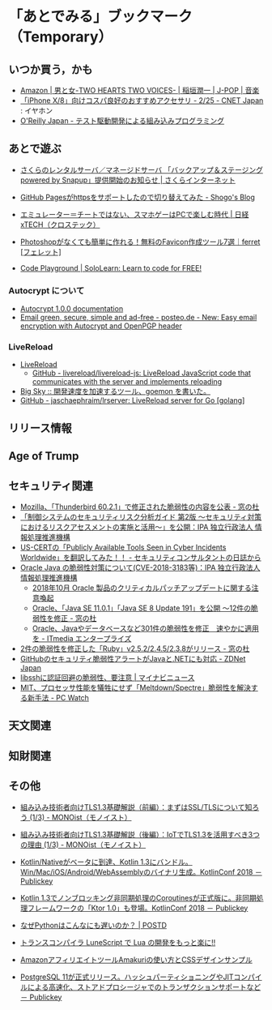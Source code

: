 # 「あとでみる」ブックマーク（Temporary）

## いつか買う，かも

- [Amazon | 男と女-TWO HEARTS TWO VOICES- | 稲垣潤一 | J-POP | 音楽](https://www.amazon.co.jp/exec/obidos/ASIN/B001G6RB7W/baldandersinf-22/)
- [「iPhone X/8」向けコスパ良好のおすすめアクセサリ - 2/25 - CNET Japan](https://japan.cnet.com/article/35112045/2/) : イヤホン
- [O'Reilly Japan - テスト駆動開発による組み込みプログラミング](https://www.oreilly.co.jp/books/9784873116143/)

## あとで遊ぶ

- [さくらのレンタルサーバ／マネージドサーバ 「バックアップ＆ステージング powered by Snapup」提供開始のお知らせ | さくらインターネット](https://www.sakura.ad.jp/news/sakurainfo/newsentry.php?id=1848)
- [GitHub Pagesがhttpsをサポートしたので切り替えてみた - Shogo's Blog](https://shogo82148.github.io/blog/2016/06/10/github-page-supports-https/)
- [エミュレーター＝チートではない、スマホゲーはPCで楽しむ時代 | 日経 xTECH（クロステック）](http://tech.nikkeibp.co.jp/atcl/nxt/column/18/00134/030200021/)

- [Photoshopがなくても簡単に作れる！無料のFavicon作成ツール7選｜ferret [フェレット]](https://ferret-plus.com/2610)

- [Code Playground | SoloLearn: Learn to code for FREE!](https://www.sololearn.com/Codes/)


### Autocrypt について

- [Autocrypt 1.0.0 documentation](https://autocrypt.org/)
- [Email green, secure, simple and ad-free - posteo.de - New: Easy email encryption with Autocrypt and OpenPGP header](https://posteo.de/en/blog/new-easy-email-encryption-with-autocrypt-and-openpgp-header)

### LiveReload

- [LiveReload](http://livereload.com/)
    - [GitHub - livereload/livereload-js: LiveReload JavaScript code that communicates with the server and implements reloading](https://github.com/livereload/livereload-js)
- [Big Sky :: 開発速度を加速するツール、goemon を書いた。](https://mattn.kaoriya.net/software/lang/go/20150223224545.htm)
- [GitHub - jaschaephraim/lrserver: LiveReload server for Go [golang]](https://github.com/jaschaephraim/lrserver)


## リリース情報


## Age of Trump


## セキュリティ関連

- [Mozilla、「Thunderbird 60.2.1」で修正された脆弱性の内容を公表 - 窓の杜](https://forest.watch.impress.co.jp/docs/news/1146782.html)
- [「制御システムのセキュリティリスク分析ガイド 第2版 ～セキュリティ対策におけるリスクアセスメントの実施と活用～」を公開：IPA 独立行政法人 情報処理推進機構](https://www.ipa.go.jp/security/controlsystem/riskanalysis.html)
- [US-CERTの「Publicly Available Tools Seen in Cyber Incidents Worldwide」を翻訳してみた！！ - セキュリティコンサルタントの日誌から](https://www.scientia-security.org/entry/2018/10/14/170145)
- [Oracle Java の脆弱性対策について(CVE-2018-3183等)：IPA 独立行政法人 情報処理推進機構](https://www.ipa.go.jp/security/ciadr/vul/20181017-jre.html)
    - [2018年10月 Oracle 製品のクリティカルパッチアップデートに関する注意喚起](http://www.jpcert.or.jp/at/2018/at180042.html)
    - [Oracle、「Java SE 11.0.1」「Java SE 8 Update 191」を公開 ～12件の脆弱性を修正 - 窓の杜](https://forest.watch.impress.co.jp/docs/news/1148283.html)
    - [Oracle、Javaやデータベースなど301件の脆弱性を修正　速やかに適用を - ITmedia エンタープライズ](http://www.itmedia.co.jp/enterprise/articles/1810/17/news074.html)
- [2件の脆弱性を修正した「Ruby」v2.5.2/2.4.5/2.3.8がリリース - 窓の杜](https://forest.watch.impress.co.jp/docs/news/1148586.html)
- [GitHubのセキュリティ脆弱性アラートがJavaと.NETにも対応 - ZDNet Japan](https://japan.zdnet.com/article/35127245/)
- [libsshに認証回避の脆弱性、要注意 | マイナビニュース](https://news.mynavi.jp/article/20181019-708931/)
- [MIT、プロセッサ性能を犠牲にせず「Meltdown/Spectre」脆弱性を解決する新手法  - PC Watch](https://pc.watch.impress.co.jp/docs/news/1148962.html)

## 天文関連


## 知財関連


## その他

- [組み込み技術者向けTLS1.3基礎解説（前編）：まずはSSL/TLSについて知ろう (1/3) - MONOist（モノイスト）](http://monoist.atmarkit.co.jp/mn/articles/1809/18/news004.html)
- [組み込み技術者向けTLS1.3基礎解説（後編）：IoTでTLS1.3を活用すべき3つの理由 (1/3) - MONOist（モノイスト）](http://monoist.atmarkit.co.jp/mn/articles/1810/10/news005.html)
- [Kotlin/Nativeがベータに到達、Kotlin 1.3にバンドル。Win/Mac/iOS/Android/WebAssemblyのバイナリ生成。KotlinConf 2018 － Publickey](https://www.publickey1.jp/blog/18/kotlinnativekotlin_13winmaciosandroidwebassemblykotlinconf_2018.html)
- [Kotlin 1.3でノンブロッキング非同期処理のCoroutinesが正式版に。非同期処理フレームワークの「Ktor 1.0」も登場。KotlinConf 2018 － Publickey](https://www.publickey1.jp/blog/18/kotlin_13coroutinesktor_10kotlinconf_2018.html)
- [なぜPythonはこんなにも遅いのか？ | POSTD](https://postd.cc/why-is-python-so-slow/)
- [トランスコンパイラ LuneScript で Lua の開発をもっと楽に!!](https://qiita.com/dwarfJP/items/21d4d4099ab0feb68eaf)
- [AmazonアフィリエイトツールAmakuriの使い方とCSSデザインサンプル](https://naifix.com/amakuri/)

- [PostgreSQL 11が正式リリース。ハッシュパーティショニングやJITコンパイルによる高速化、ストアドプロシージャでのトランザクションサポートなど － Publickey](https://www.publickey1.jp/blog/18/postgresql_11jit.html)

<!-- eof -->
